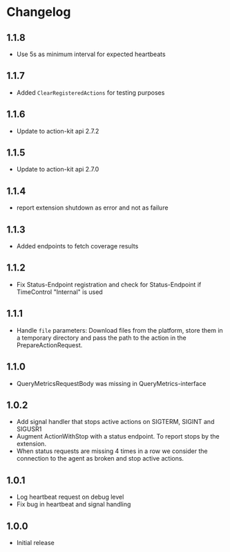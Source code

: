 # Changelog

## 1.1.8

- Use 5s as minimum interval for expected heartbeats

## 1.1.7

- Added `ClearRegisteredActions` for testing purposes

## 1.1.6

- Update to action-kit api 2.7.2

## 1.1.5

- Update to action-kit api 2.7.0

## 1.1.4

- report extension shutdown as error and not as failure

## 1.1.3

- Added endpoints to fetch coverage results

## 1.1.2
 
- Fix Status-Endpoint registration and check for Status-Endpoint if TimeControl "Internal" is used

## 1.1.1

- Handle `file` parameters: Download files from the platform, store them in a temporary directory and pass the path to the action in the PrepareActionRequest.

## 1.1.0

- QueryMetricsRequestBody was missing in QueryMetrics-interface

## 1.0.2

- Add signal handler that stops active actions on SIGTERM, SIGINT and SIGUSR1
- Augment ActionWithStop with a status endpoint. To report stops by the extension.
- When status requests are missing 4 times in a row we consider the connection to the agent as broken and stop active actions.

## 1.0.1

- Log heartbeat request on debug level
- Fix bug in heartbeat and signal handling


## 1.0.0

- Initial release

